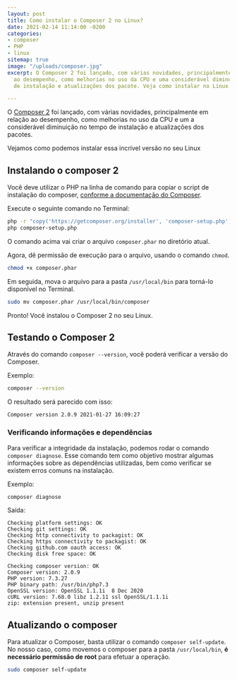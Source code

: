 ```yaml
---
layout: post
title: Como instalar o Composer 2 no Linux?
date: 2021-02-14 11:14:00 -0200
categories:
- composer
- PHP
- linux
sitemap: true
image: "/uploads/composer.jpg"
excerpt: O Composer 2 foi lançado, com várias novidades, principalmente em relação
  ao desempenho, como melhorias no uso da CPU e uma considerável diminuição no tempo
  de instalação e atualizações dos pacote. Veja como instalar no Linux.

---
```

O [Composer 2](https://getcomposer.org/2/) foi lançado, com várias novidades, principalmente em relação ao desempenho, como melhorias no uso da CPU e um a considerável diminuição no tempo de instalação e atualizações dos pacotes.

Vejamos como podemos instalar essa incrível versão no seu Linux

## Instalando o composer 2

Você deve utilizar o PHP na linha de comando para copiar o script de instalação do composer, [conforme a documentação do Composer](https://getcomposer.org/download/).

Execute o seguinte comando no Terminal:

```bash
php -r "copy('https://getcomposer.org/installer', 'composer-setup.php');"
php composer-setup.php
```

O comando acima vai criar o arquivo `composer.phar` no diretório atual.

Agora, dê permissão de execução para o arquivo, usando o comando `chmod`.

```bash
chmod +x composer.phar
```

Em seguida, mova o arquivo para a pasta `/usr/local/bin` para torná-lo disponível no Terminal.

```bash
sudo mv composer.phar /usr/local/bin/composer
```

Pronto! Você instalou o Composer 2 no seu Linux.

## Testando o Composer 2

Através do comando `composer --version`, você poderá verificar a versão do Composer.

Exemplo:

```bash
composer --version
```

O resultado será parecido com isso:

    Composer version 2.0.9 2021-01-27 16:09:27

### Verificando informações e dependências

Para verificar a integridade da instalação, podemos rodar o comando `composer diagnose`. Esse comando tem como objetivo mostrar algumas informações sobre as dependências utilizadas, bem como verificar se existem erros comuns na instalação.

Exemplo:

```bash
composer diagnose
```

Saída:

    Checking platform settings: OK
    Checking git settings: OK
    Checking http connectivity to packagist: OK
    Checking https connectivity to packagist: OK
    Checking github.com oauth access: OK
    Checking disk free space: OK
    
    Checking composer version: OK
    Composer version: 2.0.9
    PHP version: 7.3.27
    PHP binary path: /usr/bin/php7.3
    OpenSSL version: OpenSSL 1.1.1i  8 Dec 2020
    cURL version: 7.68.0 libz 1.2.11 ssl OpenSSL/1.1.1i
    zip: extension present, unzip present

## Atualizando o composer

Para atualizar o Composer, basta utilizar o comando `composer self-update`. No nosso caso, como movemos o composer para a pasta `/usr/local/bin`, **é necessário permissão de root** para efetuar a operação.

```bash
sudo composer self-update
```